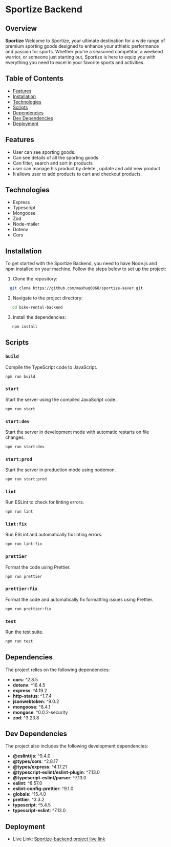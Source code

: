 # Sportize Backend

## Overview


**Sportize** Welcome to Sportize, your ultimate destination for a wide range of premium sporting goods designed to enhance your athletic
performance and passion for sports. Whether you're a seasoned
competitor, a weekend warrior, or someone just starting out,
Sportize is here to equip you with everything you need to excel in
your favorite sports and activities.

## Table of Contents

- [Features](#features)
- [Installation](#installation)
- [Technologies](#technologies)
- [Scripts](#scripts)
- [Dependencies](#dependencies)
- [Dev Dependencies](#dev-dependencies)
- [Deployment](#deployment)

## Features

- User can see sporting goods.
- Can see details of all the sporting goods
- Can filter, search and sort in products
- user can manage his product by delete , update and add new product
- It allows user to add products to cart and checkout products.

## Technologies
- Express
- Typescript
- Mongoose
- Zod
- Node-mailer
- Dotenv
- Cors

## Installation

To get started with the Sportize Backend, you need to have Node.js and npm installed on your machine. Follow the steps below to set up the project:

1. Clone the repository:

```bash
  git clone https://github.com/mashuq0068/sportize-sever.git
```

2. Navigate to the project directory:

```bash
   cd bike-rental-backend
```

3. Install the dependencies:

```bash
   npm install
```

## Scripts

### `build`

Compile the TypeScript code to JavaScript.

```bash
npm run build
```

### `start`

Start the server using the compiled JavaScript code..

```bash
npm run start
```

### `start:dev`

Start the server in development mode with automatic restarts on file changes.

```bash
npm run start:dev
```

### `start:prod`

Start the server in production mode using nodemon.

```bash
npm run start:prod
```

### `lint`

Run ESLint to check for linting errors.

```bash
npm run lint
```

### `lint:fix`

Run ESLint and automatically fix linting errors.

```bash
npm run lint:fix
```

### `prettier`

Format the code using Prettier.

```bash
npm run prettier
```

### `prettier:fix`

Format the code and automatically fix formatting issues using Prettier.

```bash
npm run prettier:fix
```

### `test`

Run the test suite.

```bash
npm run test
```

## Dependencies

The project relies on the following dependencies:

- **cors**: ^2.8.5
- **dotenv**: ^16.4.5
- **express**: ^4.19.2
- **http-status**: ^1.7.4
- **jsonwebtoken**: ^9.0.2
- **mongoose**: ^8.4.1
- **mongose**: ^0.0.2-security
- **zod**: ^3.23.8

## Dev Dependencies

The project also includes the following development dependencies:

- **@eslint/js**: ^9.4.0
- **@types/cors**: ^2.8.17
- **@types/express**: ^4.17.21
- **@typescript-eslint/eslint-plugin**: ^7.13.0
- **@typescript-eslint/parser**: ^7.13.0
- **eslint**: ^8.57.0
- **eslint-config-prettier**: ^9.1.0
- **globals**: ^15.4.0
- **prettier**: ^3.3.2
- **typescript**: ^5.4.5
- **typescript-eslint**: ^7.13.0

## Deployment

- Live Link: [Sportize-backend project live link](https://sportize-server.vercel.app/)
